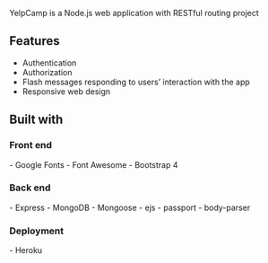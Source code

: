YelpCamp is a Node.js web application with RESTful routing project

<h2>Features</h2>

- Authentication
- Authorization
- Flash messages responding to users’ interaction with the app
- Responsive web design

<h2>Built with</h2>
<h3>Front end</h3>
- Google Fonts
- Font Awesome
- Bootstrap 4

<h3>Back end</h3>
- Express
- MongoDB
- Mongoose
- ejs
- passport
- body-parser

<h3>Deployment</h3>
- Heroku
